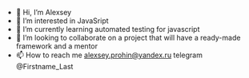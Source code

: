 - 👋 Hi, I’m Alexsey 
- 👀 I’m interested in JavaSript 
- 🌱 I’m currently learning automated testing for javascript
- 💞️ I’m looking to collaborate on a project that will have a ready-made framework and a mentor
- 📫 How to reach me alexsey.prohin@yandex.ru
telegram @Firstname_Last

<!---
AlexseyProhin/AlexseyProhin is a ✨ special ✨ repository because its `README.md` (this file) appears on your GitHub profile.
You can click the Preview link to take a look at your changes.
--->
